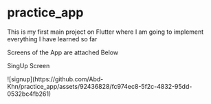 # practice_app

<p> This is my first main project on Flutter where I am going to implement everything I have learned so far</p>
<p>Screens of the App are attached Below</p>

<p>SingUp Screen</p>
![signup](https://github.com/Abd-Khn/practice_app/assets/92436828/fc974ec8-5f2c-4832-95dd-0532bc4fb261)


